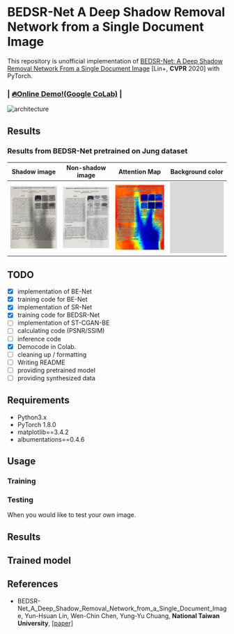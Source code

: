 # BEDSR-Net A Deep Shadow Removal Network from a Single Document Image

This repository is unofficial implementation of  [BEDSR-Net: A Deep Shadow Removal Network From a Single Document Image](https://openaccess.thecvf.com/content_CVPR_2020/html/Lin_BEDSR-Net_A_Deep_Shadow_Removal_Network_From_a_Single_Document_CVPR_2020_paper.html) [Lin+, **CVPR** 2020] with PyTorch.

### | [🔥Online Demo!(Google CoLab)](https://github.com/IsHYuhi/BEDSR-Net_A_Deep_Shadow_Removal_Network_from_a_Single_Document_Image/blob/main/demo.ipynb) |

<img width="952" alt="architecture" src="https://user-images.githubusercontent.com/38097069/122442995-1a89f100-cfda-11eb-92ae-160124b5f91d.png">


## Results
### Results from BEDSR-Net pretrained on Jung dataset  

|Shadow image|Non-shadow image|Attention Map|Background color|
|:-:|:-:|:-:|:-:|
|<img src="result/shadow_image.jpg" width="1536">|<img src="result/non-shadow_image.jpg" width="1536">|<img src="result/attention_map.jpg" width="1436">|<img src="result/background_color.jpg" width="1236">|
## TODO
* [x] implementation of BE-Net
* [x] training code for BE-Net
* [x] implementation of SR-Net
* [x] training code for BEDSR-Net
* [ ] implementation of ST-CGAN-BE
* [ ] calculating code (PSNR/SSIM)
* [ ] inference code
* [x] Democode in Colab.
* [ ] cleaning up / formatting 
* [ ] Writing README
* [ ] providing pretrained model
* [ ] providing synthesized data

## Requirements
* Python3.x
* PyTorch 1.8.0
* matplotlib==3.4.2
* albumentations==0.4.6

## Usage

### Training

### Testing

When you would like to test your own image.

## Results

## Trained model

## References
* BEDSR-Net_A_Deep_Shadow_Removal_Network_from_a_Single_Document_Image, Yun-Hsuan Lin, Wen-Chin Chen, Yung-Yu Chuang, **National Taiwan University**, [[paper]](https://openaccess.thecvf.com/content_CVPR_2020/html/Lin_BEDSR-Net_A_Deep_Shadow_Removal_Network_From_a_Single_Document_CVPR_2020_paper.html)
